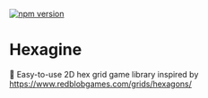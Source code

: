 [![npm version](https://badge.fury.io/js/hexagine.svg)](https://www.npmjs.com/hexagine)
# Hexagine

🎲 Easy-to-use 2D hex grid game library inspired by https://www.redblobgames.com/grids/hexagons/
